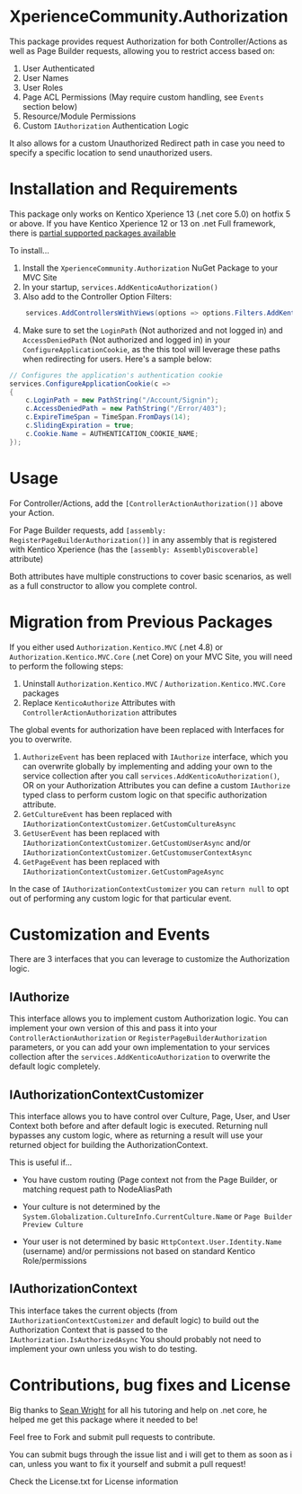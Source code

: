 # XperienceCommunity.Authorization
This package provides request Authorization for both Controller/Actions as well as Page Builder requests, allowing you to restrict access based on:

1. User Authenticated
2. User Names
3. User Roles
4. Page ACL Permissions (May require custom handling, see `Events` section below)
5. Resource/Module Permissions
6. Custom `IAuthorization` Authentication Logic

It also allows for a custom Unauthorized Redirect path in case you need to specify a specific location to send unauthorized users.

# Installation and Requirements
This package only works on Kentico Xperience 13 (.net core 5.0) on hotfix 5 or above.  If you have Kentico Xperience 12 or 13 on .net Full framework, there is [partial supported packages available](https://github.com/KenticoDevTrev/KenticoAuthorization/tree/PreviousVersions)

To install...
1. Install the `XperienceCommunity.Authorization`  NuGet Package to your MVC Site
2. In your startup, `services.AddKenticoAuthorization()` 
3. Also add to the Controller Option Filters:
``` csharp
	services.AddControllersWithViews(options => options.Filters.AddKenticoAuthorization())
```

4. Make sure to set the `LoginPath` (Not authorized and not logged in) and `AccessDeniedPath` (Not authorized and logged in)  in your `ConfigureApplicationCookie`, as the this tool will leverage these paths when redirecting for users.  Here's a sample below:

``` csharp
// Configures the application's authentication cookie
services.ConfigureApplicationCookie(c =>
{
    c.LoginPath = new PathString("/Account/Signin");
    c.AccessDeniedPath = new PathString("/Error/403");
    c.ExpireTimeSpan = TimeSpan.FromDays(14);
    c.SlidingExpiration = true;
    c.Cookie.Name = AUTHENTICATION_COOKIE_NAME;
});
```
# Usage
For Controller/Actions, add the `[ControllerActionAuthorization()]` above your Action.  

For Page Builder requests, add `[assembly: RegisterPageBuilderAuthorization()]` in any assembly that is registered with Kentico Xperience (has the `[assembly: AssemblyDiscoverable]` attribute)

Both attributes have multiple constructions to cover basic scenarios, as well as a full constructor to allow you complete control.

# Migration from Previous Packages
If you either used `Authorization.Kentico.MVC` (.net 4.8) or `Authorization.Kentico.MVC.Core` (.net Core) on your MVC Site, you will need to perform the following steps:
1. Uninstall `Authorization.Kentico.MVC` / `Authorization.Kentico.MVC.Core` packages
2. Replace `KenticoAuthorize` Attributes with `ControllerActionAuthorization` attributes

The global events for authorization have been replaced with Interfaces for you to overwrite.
1. `AuthorizeEvent` has been replaced with `IAuthorize` interface, which you can overwrite globally by implementing and adding your own to the service collection after you call `services.AddKenticoAuthorization()`, OR on your Authorization Attributes you can define a custom `IAuthorize` typed class to perform custom logic on that specific authorization attribute.
2. `GetCultureEvent` has been replaced with `IAuthorizationContextCustomizer.GetCustomCultureAsync` 
3. `GetUserEvent` has been replaced with `IAuthorizationContextCustomizer.GetCustomUserAsync` and/or `IAuthorizationContextCustomizer.GetCustomuserContextAsync`
4. `GetPageEvent` has been replaced with `IAuthorizationContextCustomizer.GetCustomPageAsync`

In the case of `IAuthorizationContextCustomizer` you can `return null` to opt out of performing any custom logic for that particular event. 

# Customization and Events
There are 3 interfaces that you can leverage to customize the Authorization logic.
## IAuthorize
This interface allows you to implement custom Authorization logic.  You can implement your own version of this and pass it into your `ControllerActionAuthorization` or `RegisterPageBuilderAuthorization` parameters, or you can add your own implementation to your services collection after the `services.AddKenticoAuthorization` to overwrite the default logic completely.

## IAuthorizationContextCustomizer
This interface allows you to have control over Culture, Page, User, and User Context both before and after default logic is executed.  Returning null bypasses any custom logic, where as returning a result will use your returned object for building the AuthorizationContext.  

This is useful if...
* You have custom routing (Page context not from the Page Builder, or matching request path to NodeAliasPath

* Your culture is not determined by the `System.Globalization.CultureInfo.CurrentCulture.Name` or  `Page Builder Preview Culture` 

* Your user is not determined by basic `HttpContext.User.Identity.Name` (username) and/or permissions not based on standard Kentico Role/permissions

## IAuthorizationContext
This interface takes the current objects (from `IAuthorizationContextCustomizer` and default logic) to build out the Authorization Context that is passed to the `IAuthorization.IsAuthorizedAsync`  You should probably not need to implement your own unless you wish to do testing.


# Contributions, bug fixes and License
Big thanks to [Sean Wright](https://github.com/seangwright) for all his tutoring and help on .net core, he helped me get this package where it needed to be!

Feel free to Fork and submit pull requests to contribute.

You can submit bugs through the issue list and i will get to them as soon as i can, unless you want to fix it yourself and submit a pull request!

Check the License.txt for License information
